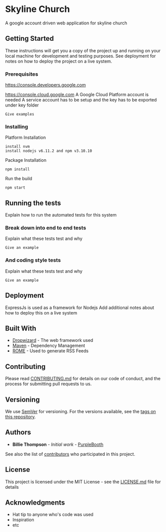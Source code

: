 # Skyline Church

A google account driven web application for skyline church


## Getting Started

These instructions will get you a copy of the project up and running on your local machine for development and testing purposes. See deployment for notes on how to deploy the project on a live system.

### Prerequisites
https://console.developers.google.com

https://console.cloud.google.com
A Google Cloud Platform account is needed
A service account has to be setup and the key has to be exported under key folder


```
Give examples
```

### Installing

Platform Installation
```
install nvm
install nodejs v6.11.2 and npm v3.10.10
```

Package Installation
```
npm install
```

Run the build
```
npm start
```

## Running the tests

Explain how to run the automated tests for this system

### Break down into end to end tests

Explain what these tests test and why

```
Give an example
```

### And coding style tests

Explain what these tests test and why

```
Give an example
```

## Deployment

ExpressJs is used as a framework for Nodejs
Add additional notes about how to deploy this on a live system

## Built With

* [Dropwizard](http://www.dropwizard.io/1.0.2/docs/) - The web framework used
* [Maven](https://maven.apache.org/) - Dependency Management
* [ROME](https://rometools.github.io/rome/) - Used to generate RSS Feeds

## Contributing

Please read [CONTRIBUTING.md](https://gist.github.com/PurpleBooth/b24679402957c63ec426) for details on our code of conduct, and the process for submitting pull requests to us.

## Versioning

We use [SemVer](http://semver.org/) for versioning. For the versions available, see the [tags on this repository](https://github.com/your/project/tags). 

## Authors

* **Billie Thompson** - *Initial work* - [PurpleBooth](https://github.com/PurpleBooth)

See also the list of [contributors](https://github.com/your/project/contributors) who participated in this project.

## License

This project is licensed under the MIT License - see the [LICENSE.md](LICENSE.md) file for details

## Acknowledgments

* Hat tip to anyone who's code was used
* Inspiration
* etc
